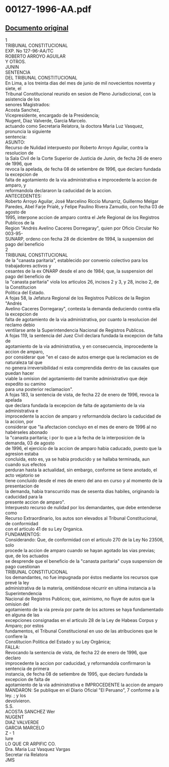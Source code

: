 
00127-1996-AA.pdf
=================
  
[Documento original](https://tc.gob.pe/jurisprudencia/1997/00127-1996-AA.pdf)  
---  
1  
TRIBUNAL CONSTITUCIONAL  
EXP. No 127-96-AA/TC  
ROBERTO ARROYO AGUILAR  
Y OTROS.  
JUNIN  
SENTENCIA  
DEL TRIBUNAL CONSTITUCIONAL  
En Lima, a los treinta dias del mes de junio de mil novecientos noventa y siete, el  
Tribunal Constitucional reunido en sesion de Pleno Jurisdiccional, con la asistencia de los  
senores Magistrados:  
Acosta Sanchez,  
Vicepresidente, encargado de la Presidencia;  
Nugent, Diaz Valverde, Garcia Marcelo.  
actuando como Secretaria Relatora, la doctora Maria Luz Vasquez, pronuncia la siguiente  
sentencia:  
ASUNTO:  
Recurso de Nulidad interpuesto por Roberto Arroyo Aguilar, contra la resolucion de  
la Sala Civil de la Corte Superior de Justicia de Junin, de fecha 26 de enero de 1996, que  
revoca la apelada, de fecha 08 de setiembre de 1996, que declaro fundada la excepcion de  
falta de agotamiento de la via administrativa e improcedente la accion de amparo, y  
reformandola declararon la caducidad de la accion.  
ANTECEDENTES:  
Roberto Arroyo Aguilar, José Marcelino Riccio Munarriz, Guillermo Melgar  
Paredes, Abel Farje Prialé, y Felipe Paulino Rivera Zamudio, con fecha 03 de agosto de  
1995, interpone accion de amparo contra el Jefe Regional de los Registros Publicos de la  
Region "Andrés Avelino Caceres Dorregaray", quien por Oficio Circular No 003-95-  
SUNARP, ordeno con fecha 28 de diciembre de 1994, la suspension del pago del beneficio  
2  
TRIBUNAL CONSTITUCIONAL  
de la "canasta paritaria", establecido por convenio colectivo para los trabajadores activos y  
cesantes de la ex ONARP desde el ano de 1984; que, la suspension del pago del beneficio de  
la "canasta paritaria" viola los articulos 26, incisos 2 y 3, y 28, inciso 2, de la Constitucion  
Politica del Estado.  
A fojas 58, la Jefatura Regional de los Registros Publicos de la Region "Andrés  
Avelino Caceres Dorregaray", contesta la demanda deduciendo contra ella la excepcion de  
falta de agotamiento de la via administrativa, por cuanto la resolucion del reclamo debio  
ventilarse ante la Superintendencia Nacional de Registros Publicos.  
A fojas 119, la sentencia del Juez Civil declara fundada la excepcion de falta de  
agotamiento de la via administrativa, y en consecuencia, improcedente la accion de amparo,  
por considerar que "en el caso de autos emerge que la reclamacion es de naturaleza tal que  
no genera irreversibilidad ni esta comprendida dentro de las causales que puedan hacer  
viable la omision del agotamiento del tramite administrativo que deje expedito su camino  
para una posterior reclamacion".  
A fojas 183, la sentencia de vista, de fecha 22 de enero de 1996, revoca la apelada  
que declara fundada la excepcion de falta de agotamiento de la via administrativa e  
improcedente la accion de amparo y reformandola declaro la caducidad de la accion, por  
considerar que "la afectacion concluyo en el mes de enero de 1996 al no habérseles abonado  
la "canasta paritaria; i por lo que a la fecha de la interposicion de la demanda, 03 de agosto  
de 1996, el ejercicio de la accion de amparo habia caducado, puesto que la agresion estaba  
concluida, esto es, ya se habia producido y se hallaba terminada, aun cuando sus efectos  
perduran hasta la actualidad, sin embargo, conforme se tiene anotado, el acto vejatorio se  
tiene concluido desde el mes de enero del ano en curso y al momento de la presentacion de  
la demanda, habia transcurrido mas de sesenta dias habiles, originando la caducidad para la  
presente accion de amparo".  
Interpuesto recurso de nulidad por los demandantes, que debe entenderse como  
Recurso Extraordinario, los autos son elevados al Tribunal Constitucional, de conformidad  
con el articulo 41 de su Ley Organica.  
FUNDAMENTOS:  
Considerando: Que, de conformidad con el articulo 270 de la Ley No 23506, solo  
procede la accion de amparo cuando se hayan agotado las vias previas; que, de los actuados  
se desprende que el beneficio de la "canasta paritaria" cuya suspension de pago cuestionan  
TRIBUNAL CONSTITUCIONAL  
los demandantes, no fue impugnada por éstos mediante los recursos que prevé la ley  
administrativa de la materia, omitiéndose récurrir en ultima instancia a la Superintendencia  
Nacional de Registros Publicos; que, asimismo, no fluye de autos que la omision del  
agotamiento de la via previa por parte de los actores se haya fundamentado en alguna de las  
excepciones consignadas en el articulo 28 de la Ley de Habeas Corpus y Amparo; por estos  
fundamentos, el Tribunal Constitucional en uso de las atribuciones que le confiere la  
Constitucion Politica del Estado y su Ley Orgânica;  
FALLA:  
Revocando la sentencia de vista, de fecha 22 de enero de 1996, que declaro  
improcedente la accion por caducidad, y reformandola confirmaron la sentencia de primera  
instancia, de fecha 08 de setiembre de 1995, que declaro fundada la excepcion de falta de  
agotamiento de la via administrativa e IMPROCEDENTE la accion de amparo  
MANDARON: Se publique en el Diario Oficial "El Peruano", 7 conforme a la ley. ; y los  
devolvieron.  
S.S.  
ACOSTA SANCHEZ Wer  
NUGENT  
DIAZ VALVERDE  
GARCIA MARCELO  
Z - 1  
lure  
LO QUE CR ARPIFIC CO.  
Dra. Maria Luz Vasquez Vargas  
Secretar ria Relatora  
JMS